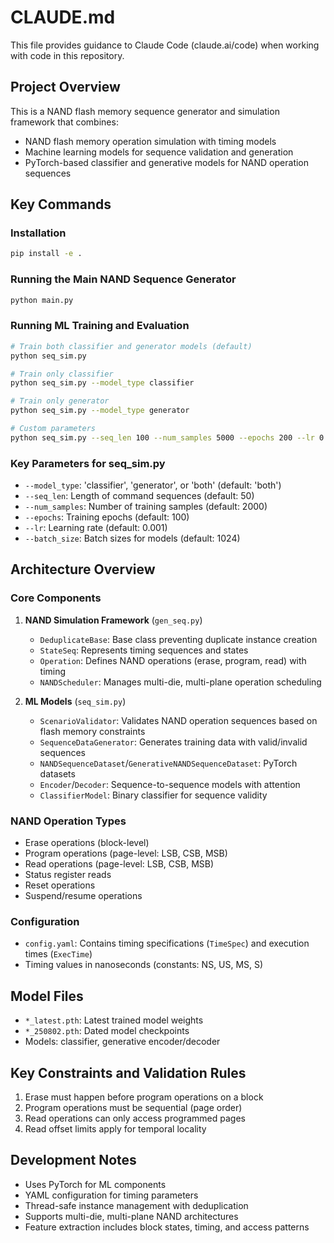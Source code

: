 # CLAUDE.md

This file provides guidance to Claude Code (claude.ai/code) when working with code in this repository.

## Project Overview

This is a NAND flash memory sequence generator and simulation framework that combines:
- NAND flash memory operation simulation with timing models
- Machine learning models for sequence validation and generation
- PyTorch-based classifier and generative models for NAND operation sequences

## Key Commands

### Installation
```bash
pip install -e .
```

### Running the Main NAND Sequence Generator
```bash
python main.py
```

### Running ML Training and Evaluation
```bash
# Train both classifier and generator models (default)
python seq_sim.py

# Train only classifier
python seq_sim.py --model_type classifier

# Train only generator  
python seq_sim.py --model_type generator

# Custom parameters
python seq_sim.py --seq_len 100 --num_samples 5000 --epochs 200 --lr 0.0005
```

### Key Parameters for seq_sim.py
- `--model_type`: 'classifier', 'generator', or 'both' (default: 'both')
- `--seq_len`: Length of command sequences (default: 50)
- `--num_samples`: Number of training samples (default: 2000)
- `--epochs`: Training epochs (default: 100)
- `--lr`: Learning rate (default: 0.001)
- `--batch_size`: Batch sizes for models (default: 1024)

## Architecture Overview

### Core Components

1. **NAND Simulation Framework** (`gen_seq.py`)
   - `DeduplicateBase`: Base class preventing duplicate instance creation
   - `StateSeq`: Represents timing sequences and states 
   - `Operation`: Defines NAND operations (erase, program, read) with timing
   - `NANDScheduler`: Manages multi-die, multi-plane operation scheduling

2. **ML Models** (`seq_sim.py`)
   - `ScenarioValidator`: Validates NAND operation sequences based on flash memory constraints
   - `SequenceDataGenerator`: Generates training data with valid/invalid sequences
   - `NANDSequenceDataset`/`GenerativeNANDSequenceDataset`: PyTorch datasets
   - `Encoder`/`Decoder`: Sequence-to-sequence models with attention
   - `ClassifierModel`: Binary classifier for sequence validity

### NAND Operation Types
- Erase operations (block-level)
- Program operations (page-level: LSB, CSB, MSB)
- Read operations (page-level: LSB, CSB, MSB)
- Status register reads
- Reset operations
- Suspend/resume operations

### Configuration
- `config.yaml`: Contains timing specifications (`TimeSpec`) and execution times (`ExecTime`)
- Timing values in nanoseconds (constants: NS, US, MS, S)

## Model Files
- `*_latest.pth`: Latest trained model weights
- `*_250802.pth`: Dated model checkpoints
- Models: classifier, generative encoder/decoder

## Key Constraints and Validation Rules
1. Erase must happen before program operations on a block
2. Program operations must be sequential (page order)
3. Read operations can only access programmed pages
4. Read offset limits apply for temporal locality

## Development Notes
- Uses PyTorch for ML components
- YAML configuration for timing parameters
- Thread-safe instance management with deduplication
- Supports multi-die, multi-plane NAND architectures
- Feature extraction includes block states, timing, and access patterns